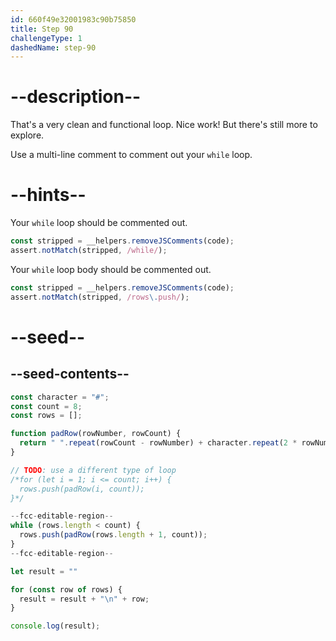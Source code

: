 ```yaml
---
id: 660f49e32001983c90b75850
title: Step 90
challengeType: 1
dashedName: step-90
---
```


# --description--

That's a very clean and functional loop. Nice work! But there's still more to explore.

Use a multi-line comment to comment out your `while` loop.

# --hints--

Your `while` loop should be commented out.

```js
const stripped = __helpers.removeJSComments(code);
assert.notMatch(stripped, /while/);
```

Your `while` loop body should be commented out.

```js
const stripped = __helpers.removeJSComments(code);
assert.notMatch(stripped, /rows\.push/);
```

# --seed--

## --seed-contents--

```js
const character = "#";
const count = 8;
const rows = [];

function padRow(rowNumber, rowCount) {
  return " ".repeat(rowCount - rowNumber) + character.repeat(2 * rowNumber - 1) + " ".repeat(rowCount - rowNumber);
}

// TODO: use a different type of loop
/*for (let i = 1; i <= count; i++) {
  rows.push(padRow(i, count));
}*/

--fcc-editable-region--
while (rows.length < count) {
  rows.push(padRow(rows.length + 1, count));
}
--fcc-editable-region--

let result = ""

for (const row of rows) {
  result = result + "\n" + row;
}

console.log(result);
```
